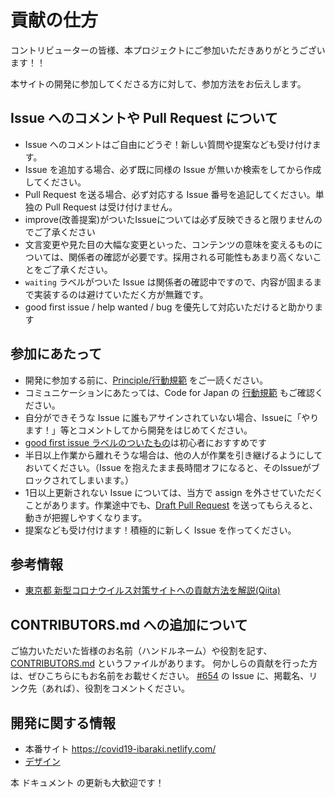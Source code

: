 # 貢献の仕方

コントリビューターの皆様、本プロジェクトにご参加いただきありがとうございます！！

本サイトの開発に参加してくださる方に対して、参加方法をお伝えします。

## Issue へのコメントや Pull Request について
* Issue へのコメントはご自由にどうぞ！新しい質問や提案なども受け付けます。
* Issue を追加する場合、必ず既に同様の Issue が無いか検索をしてから作成してください。
* Pull Request を送る場合、必ず対応する Issue 番号を追記してください。単独の Pull Request は受け付けません。
* improve(改善提案)がついたIssueについては必ず反映できると限りませんのでご了承ください
* 文言変更や見た目の大幅な変更といった、コンテンツの意味を変えるものについては、関係者の確認が必要です。採用される可能性もあまり高くないことをご了承ください。
* `waiting` ラベルがついた Issue は関係者の確認中ですので、内容が固まるまで実装するのは避けていただく方が無難です。
* good first issue / help wanted / bug を優先して対応いただけると助かります

## 参加にあたって
* 開発に参加する前に、[Principle/行動規範](./CODE_OF_CONDUCT.md) をご一読ください。
* コミュニケーションにあたっては、Code for Japan の [行動規範](https://github.com/codeforjapan/codeofconduct) もご確認ください。
* 自分ができそうな Issue に誰もアサインされていない場合、Issueに「やります！」等とコメントしてから開発をはじめてください。
* [good first issue ラベルのついたもの](https://github.com/tokyo-metropolitan-gov/covid19/issues?q=is%3Aissue+is%3Aopen+label%3A%22good+first+issue%22)は初心者におすすめです
* 半日以上作業から離れそうな場合は、他の人が作業を引き継げるようにしておいてください。（Issue を抱えたまま長時間オフになると、そのIssueがブロックされてしまいます。）
* 1日以上更新されない Issue については、当方で assign を外させていただくことがあります。作業途中でも、[Draft Pull Request](https://qiita.com/tatane616/items/13da1b6797a7b871ad58) を送ってもらえると、動きが把握しやすくなります。
* 提案なども受け付けます！積極的に新しく Issue を作ってください。

## 参考情報
* [東京都 新型コロナウイルス対策サイトへの貢献方法を解説(Qiita)](https://qiita.com/FPC_COMMUNITY/items/b9cc072813dc2231b2b2)

## CONTRIBUTORS.md への追加について
ご協力いただいた皆様のお名前（ハンドルネーム）や役割を記す、[CONTRIBUTORS.md](https://github.com/tokyo-metropolitan-gov/covid19/blob/development/CONTRIBUTORS.md) というファイルがあります。
何かしらの貢献を行った方は、ぜひこちらにもお名前をお載せください。
[#654](https://github.com/tokyo-metropolitan-gov/covid19/issues/654) の Issue に、掲載名、リンク先（あれば）、役割をコメントください。

## 開発に関する情報
* 本番サイト https://covid19-ibaraki.netlify.com/
* [デザイン](https://www.figma.com/file/V7vt80p2gauhdgTZeVNbgj/UI%E3%83%87%E3%82%B6%E3%82%A4%E3%83%B3?node-id=121%3A156)

本 ドキュメント の更新も大歓迎です！
